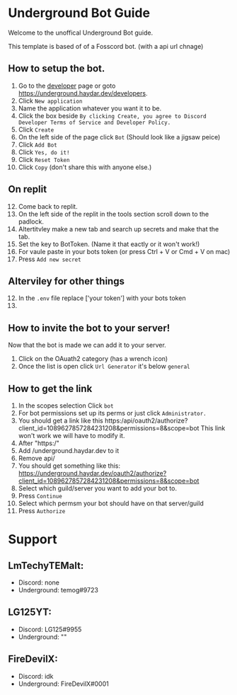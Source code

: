 # Underground Bot Guide

Welcome to the unoffical Underground Bot guide.

This template is based of of a Fosscord bot. (with a api url chnage)

## How to setup the bot.
1. Go to the [developer](underground.haydar.dev/developers) page or goto https://underground.haydar.dev/developers.
2. Click `New application`
3. Name the application whatever you want it to be.
4. Click the box beside `By clicking Create, you agree to Discord Developer Terms of Service and Developer Policy.`
5. Click `Create`
6. On the left side of the page click `Bot` (Should look like a jigsaw peice)
7. Click `Add Bot`
8. Click `Yes, do it!`
9. Click `Reset Token`
10. Click `Copy` (don't share this with anyone else.)
## On replit 
12. Come back to replit.
13. On the left side of the replit in the tools section scroll down to the padlock.
14. Altertitvley make a new tab and search up secrets and make that the tab.
15. Set the key to BotToken. (Name it that eactly or it won't work!)
16. For vaule paste in your bots token (or press Ctrl + V or Cmd + V on mac)
17. Press `Add new secret`
## Alterviley for other things
12. In the `.env` file replace ['your token'] with your bots token
13. 

## How to invite the bot to your server!
Now that the bot is made we can add it to your server.
1. Click on the OAuath2 category (has a wrench icon)
2. Once the list is open click `Url Generator` it's below `general`
## How to get the link
1. In the scopes selection Click `bot`
2. For bot permissions set up its perms or just click `Administrator.`
3. You should get a link like this https:/api/oauth2/authorize?client_id=1089627857284231208&permissions=8&scope=bot
This link won't work we will have to modify it.
1. After "https:/" 
3. Add /underground.haydar.dev to it
4. Remove api/
5. You should get something like this:
https://underground.haydar.dev/oauth2/authorize?client_id=1089627857284231208&permissions=8&scope=bot
6. Select which guild/server you want to add your bot to.
7. Press `Continue`
8. Select which permsm your bot should have on that server/guild
9. Press `Authorize`



# Support
## LmTechyTEMalt:
- Discord: none
- Underground: temog#9723

## LG125YT:
- Discord: LG125#9955
- Underground: ""

## FireDevilX:
- Discord: idk
- Underground: FireDevilX#0001